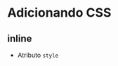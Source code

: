 # Adicionando CSS

## inline

* Atributo `style`

## <style>

* tag html que irá conter o css

## <link>

* arquivo css externo

## @import

* arquivo css externo